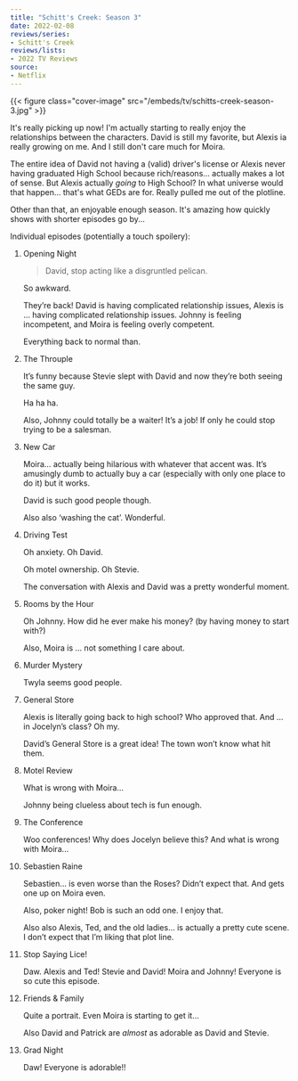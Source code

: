 ```yaml
---
title: "Schitt's Creek: Season 3"
date: 2022-02-08
reviews/series:
- Schitt's Creek
reviews/lists:
- 2022 TV Reviews
source:
- Netflix
---
```

{{< figure class="cover-image" src="/embeds/tv/schitts-creek-season-3.jpg" >}}

It's really picking up now! I'm actually starting to really enjoy the relationships between the characters. David is still my favorite, but Alexis ia really growing on me. And I still don't care much for Moira. 

The entire idea of David not having a (valid) driver's license or Alexis never having graduated High School because rich/reasons... actually makes a lot of sense. But Alexis actually *going* to High School? In what universe would that happen... that's what GEDs are for. Really pulled me out of the plotline. 

Other than that, an enjoyable enough season. It's amazing how quickly shows with shorter episodes go by...

<!--more-->

Individual episodes (potentially a touch spoilery):

1. Opening Night

    > David, stop acting like a disgruntled pelican.

    So awkward.

    They’re back! David is having complicated relationship issues, Alexis is … having complicated relationship issues. Johnny is feeling incompetent, and Moira is feeling overly competent.

    Everything back to normal than.

2. The Throuple

    It’s funny because Stevie slept with David and now they’re both seeing the same guy.

    Ha ha ha.

    Also, Johnny could totally be a waiter! It’s a job! If only he could stop trying to be a salesman.

3. New Car

    Moira… actually being hilarious with whatever that accent was. It’s amusingly dumb to actually buy a car (especially with only one place to do it) but it works.

    David is such good people though.

    Also also ‘washing the cat’. Wonderful.

4. Driving Test

    Oh anxiety. Oh David.

    Oh motel ownership. Oh Stevie.

    The conversation with Alexis and David was a pretty wonderful moment.

5. Rooms by the Hour

    Oh Johnny. How did he ever make his money? (by having money to start with?)

    Also, Moira is … not something I care about.

6. Murder Mystery

    Twyla seems good people. 

7. General Store

    Alexis is literally going back to high school? Who approved that. And … in  Jocelyn’s class? Oh my. 

    David’s General Store is a great idea! The town won’t know what hit them. 

8. Motel Review

    What is wrong with Moira… 

    Johnny being clueless about tech is fun enough. 

9. The Conference

    Woo conferences! Why does Jocelyn believe this? And what is wrong with Moira…

10. Sebastien Raine

    Sebastien… is even worse than the Roses? Didn’t expect that. And gets one up on Moira even. 

    Also, poker night! Bob is such an odd one. I enjoy that. 

    Also also Alexis, Ted, and the old ladies… is actually a pretty cute scene. I don’t expect that I’m liking that plot line. 

11. Stop Saying Lice!

    Daw. Alexis and Ted! Stevie and David! Moira and Johnny! Everyone is so cute this episode. 

12. Friends & Family

    Quite a portrait. Even Moira is starting to get it…

    Also David and Patrick are *almost* as adorable as David and Stevie. 

13. Grad Night

    Daw! Everyone is adorable!!